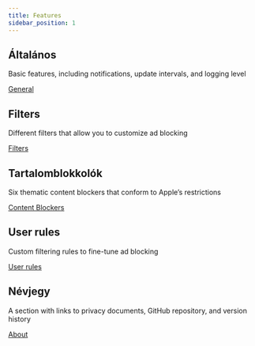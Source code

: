 ```yaml
---
title: Features
sidebar_position: 1
---
```


## Általános

Basic features, including notifications, update intervals, and logging level

[General](adguard-for-safari/features/general.md)

## Filters

Different filters that allow you to customize ad blocking

[Filters](/adguard-for-safari/features/filters.md)

## Tartalomblokkolók

Six thematic content blockers that conform to Apple’s restrictions

[Content Blockers](/adguard-for-safari/features/content-blockers/content-blockers.md)

## User rules

Custom filtering rules to fine-tune ad blocking

[User rules](/adguard-for-safari/features/rules.md)

## Névjegy

A section with links to privacy documents, GitHub repository, and version history

[About](/adguard-for-safari/features/about.md)
